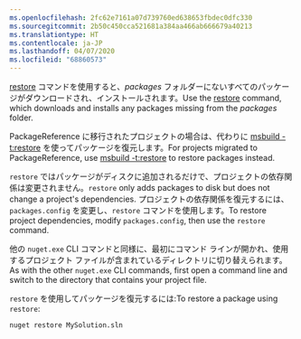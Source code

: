 ```yaml
---
ms.openlocfilehash: 2fc62e7161a07d739760ed638653fbdec0dfc330
ms.sourcegitcommit: 2b50c450cca521681a384aa466ab666679a40213
ms.translationtype: HT
ms.contentlocale: ja-JP
ms.lasthandoff: 04/07/2020
ms.locfileid: "68860573"
---
```

<span data-ttu-id="d0ff8-101">[restore](../../reference/cli-reference/cli-ref-restore.md) コマンドを使用すると、*packages* フォルダーにないすべてのパッケージがダウンロードされ、インストールされます。</span><span class="sxs-lookup"><span data-stu-id="d0ff8-101">Use the [restore](../../reference/cli-reference/cli-ref-restore.md) command, which downloads and installs any packages missing from the *packages* folder.</span></span>

<span data-ttu-id="d0ff8-102">PackageReference に移行されたプロジェクトの場合は、代わりに [msbuild -t:restore](../package-restore.md#restore-using-msbuild) を使ってパッケージを復元します。</span><span class="sxs-lookup"><span data-stu-id="d0ff8-102">For projects migrated to PackageReference, use [msbuild -t:restore](../package-restore.md#restore-using-msbuild) to restore packages instead.</span></span>

<span data-ttu-id="d0ff8-103">`restore` ではパッケージがディスクに追加されるだけで、プロジェクトの依存関係は変更されません。</span><span class="sxs-lookup"><span data-stu-id="d0ff8-103">`restore` only adds packages to disk but does not change a project's dependencies.</span></span> <span data-ttu-id="d0ff8-104">プロジェクトの依存関係を復元するには、`packages.config` を変更し、`restore` コマンドを使用します。</span><span class="sxs-lookup"><span data-stu-id="d0ff8-104">To restore project dependencies, modify `packages.config`, then use the `restore` command.</span></span>

<span data-ttu-id="d0ff8-105">他の `nuget.exe` CLI コマンドと同様に、最初にコマンド ラインが開かれ、使用するプロジェクト ファイルが含まれているディレクトリに切り替えられます。</span><span class="sxs-lookup"><span data-stu-id="d0ff8-105">As with the other `nuget.exe` CLI commands, first open a command line and switch to the directory that contains your project file.</span></span>

<span data-ttu-id="d0ff8-106">`restore` を使用してパッケージを復元するには:</span><span class="sxs-lookup"><span data-stu-id="d0ff8-106">To restore a package using `restore`:</span></span>

```cli
nuget restore MySolution.sln
```
